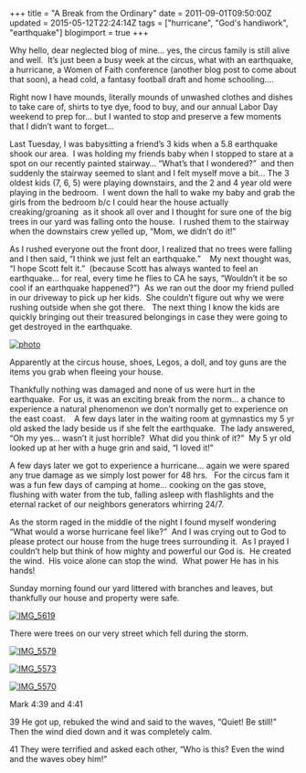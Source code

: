+++
title = "A Break from the Ordinary"
date = 2011-09-01T09:50:00Z
updated = 2015-05-12T22:24:14Z
tags = ["hurricane", "God's handiwork", "earthquake"]
blogimport = true 
+++

Why hello, dear neglected blog of mine… yes, the circus family is still alive and well.&#160; It’s just been a busy week at the circus, what with an earthquake, a hurricane, a Women of Faith conference (another blog post to come about that soon), a head cold, a fantasy football draft and home schooling….

Right now I have mounds, literally mounds of unwashed clothes and dishes to take care of, shirts to tye dye, food to buy, and our annual Labor Day weekend to prep for… but I wanted to stop and preserve a few moments that I didn’t want to forget…

Last Tuesday, I was babysitting a friend’s 3 kids when a 5.8 earthquake shook our area.&#160; I was holding my friends baby when I stopped to stare at a spot on our recently painted stairway… “What’s that I wondered?”&#160; and then suddenly the stairway seemed to slant and I felt myself move a bit… The 3 oldest kids (7, 6, 5) were playing downstairs, and the 2 and 4 year old were playing in the bedroom.&#160; I went down the hall to wake my baby and grab the girls from the bedroom b/c I could hear the house actually creaking/groaning&#160; as it shook all over and I thought for sure one of the big trees in our yard was falling onto the house.&#160; I rushed them to the stairway when the downstairs crew yelled up, “Mom, we didn’t do it!”&#160; 

As I rushed everyone out the front door, I realized that no trees were falling and I then said, “I think we just felt an earthquake.”&#160;&#160;&#160; My next thought was, “I hope Scott felt it.”&#160; (because Scott has always wanted to feel an earthquake… for real, every time he flies to CA he says, “Wouldn’t it be so cool if an earthquake happened?”)&#160; As we ran out the door my friend pulled in our driveway to pick up her kids.&#160; She couldn’t figure out why we were rushing outside when she got there.&#160;&#160; The next thing I know the kids are quickly bringing out their treasured belongings in case they were going to get destroyed in the earthquake.&#160; 

[![photo](https://latc.s3.amazonaws.com/wp-content/uploads/2011/09/photo.jpg "photo")](https://latc.s3.amazonaws.com/wp-content/uploads/2011/09/photo.jpg)

Apparently at the circus house, shoes, Legos, a doll, and toy guns are the items you grab when fleeing your house.&#160; 

Thankfully nothing was damaged and none of us were hurt in the earthquake.&#160; For us, it was an exciting break from the norm… a chance to experience a natural phenomenon we don’t normally get to experience on the east coast.&#160;&#160;&#160; A few days later in the waiting room at gymnastics my 5 yr old asked the lady beside us if she felt the earthquake.&#160; The lady answered, “Oh my yes… wasn’t it just horrible?&#160; What did you think of it?”&#160; My 5 yr old looked up at her with a huge grin and said, “I loved it!”

A few days later we got to experience a hurricane… again we were spared any true damage as we simply lost power for 48 hrs.&#160;&#160; For the circus fam it was a fun few days of camping at home… cooking on the gas stove, flushing with water from the tub, falling asleep with flashlights and the eternal racket of our neighbors generators whirring 24/7.&#160;&#160;&#160; 

As the storm raged in the middle of the night I found myself wondering “What would a worse hurricane feel like?”&#160; And I was crying out to God to please protect our house from the huge trees surrounding it.&#160; As I prayed I couldn’t help but think of how mighty and powerful our God is.&#160; He created the wind.&#160; His voice alone can stop the wind.&#160; What power He has in his hands!&#160;&#160; 

Sunday morning found our yard littered with branches and leaves, but thankfully our house and property were safe.&#160; 

[![IMG_5619](https://latc.s3.amazonaws.com/wp-content/uploads/2011/09/IMG_5619.jpg "IMG_5619")](https://latc.s3.amazonaws.com/wp-content/uploads/2011/09/IMG_5619.jpg)

There were trees on our very street which fell during the storm.&#160; 

[![IMG_5579](https://latc.s3.amazonaws.com/wp-content/uploads/2011/09/IMG_5579.jpg "IMG_5579")](https://latc.s3.amazonaws.com/wp-content/uploads/2011/09/IMG_5579.jpg)

[![IMG_5573](https://latc.s3.amazonaws.com/wp-content/uploads/2011/09/IMG_5573.jpg "IMG_5573")](https://latc.s3.amazonaws.com/wp-content/uploads/2011/09/IMG_5573.jpg)

[![IMG_5570](https://latc.s3.amazonaws.com/wp-content/uploads/2011/09/IMG_5570.jpg "IMG_5570")](https://latc.s3.amazonaws.com/wp-content/uploads/2011/09/IMG_5570.jpg)

Mark 4:39 and 4:41


39
 He got up, rebuked the wind and said to the waves, “Quiet! Be still!” Then the wind died down and it was completely calm.


41
 They were terrified and asked each other, “Who is this? Even the wind and the waves obey him!”
